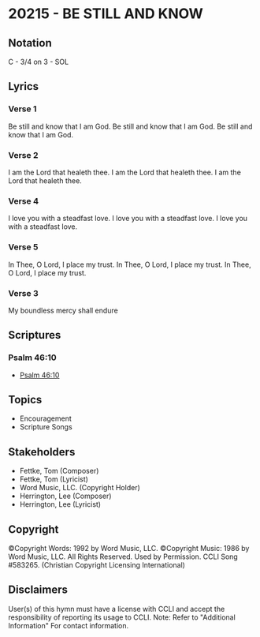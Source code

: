 # 20215 - BE STILL AND KNOW

## Notation

C - 3/4 on 3 - SOL

## Lyrics

### Verse 1

Be still and know that I am God. Be still and know that I am God. Be still and know that I am God.

### Verse 2

I am the Lord that healeth thee.  I am the Lord that healeth thee.  I am the Lord that healeth thee.

### Verse 4

I love you with a steadfast love. I love you with a steadfast love.  I love you with a steadfast love. 

### Verse 5

In Thee, O Lord, I place my trust. In Thee, O Lord, I place my trust. In Thee, O Lord, I place my trust.

### Verse 3

My boundless mercy shall endure


## Scriptures

### Psalm 46:10

- [Psalm 46:10](https://www.biblegateway.com/passage/?search=Psalm%2046%3A10)


## Topics

- Encouragement
- Scripture Songs

## Stakeholders

- Fettke, Tom (Composer)
- Fettke, Tom (Lyricist)
- Word Music, LLC. (Copyright Holder)
- Herrington, Lee (Composer)
- Herrington, Lee (Lyricist)

## Copyright

©Copyright Words: 1992 by Word Music, LLC.  ©Copyright Music: 1986 by Word Music, LLC. All Rights Reserved. Used by Permission. CCLI Song #583265.
(Christian Copyright Licensing International)

## Disclaimers

User(s) of this hymn must have a license with CCLI and accept the responsibility of reporting its usage to CCLI.
Note: Refer to "Additional Information" For contact information.

